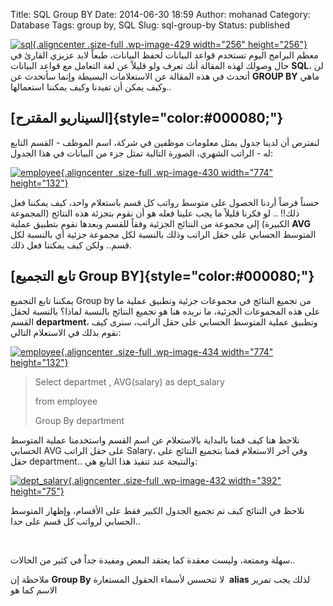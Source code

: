 Title: SQL Group BY
Date: 2014-06-30 18:59
Author: mohanad
Category: Database
Tags: group by, SQL
Slug: sql-group-by
Status: published

[![sql](../../static/images/sql-group-by/sql.png){.aligncenter .size-full .wp-image-429 width="256" height="256"}](../../static/images/sql-group-by/sql.png)معظم البرامج اليوم تستخدم قواعد البيانات لحفظ البيانات، طبعاً لابد عزيزي القارئ في حال وصولك لهذه المقالة أنك تعرف ولو قليلاً عن لغة التعامل مع قواعد البيانات **SQL**، لن أتحدث في هذه المقالة عن الاستعلامات البسيطة وإنما سأتحدث عن **GROUP BY** ماهي وكيف يمكن أن تفيدنا وكيف يمكننا استعمالها.. 

[السيناريو المقترح]{style="color:#000080;"} 
-------------------------------------------

لنفترض أن لدينا جدول يمثل معلومات موظفين في شركة، اسم الموظف - القسم التابع له - الراتب الشهري، الصورة التالية تمثل جزء من البيانات في هذا الجدول:

[![employee](../../static/images/sql-group-by/employee.png){.aligncenter .size-full .wp-image-430 width="774" height="132"}](../../static/images/sql-group-by/employee.png)

حسناً فرضاً أردنا الحصول على متوسط رواتب كل قسم باستعلام واحد، كيف يمكننا فعل ذلك!! .. لو فكرنا قليلاً ما يجب علينا فعله هو أن نقوم بتجزئة هذه النتائج (المجموعة الكبيرة) إلى مجموعة من النتائج الجزئية وفقاً للقسم وبعدها نقوم بتطبيق عملية **AVG** المتوسط الحسابي على حقل الراتب وذلك بالنسبة لكل مجموعة جزئية أي بالنسبة لكل قسم.. ولكن كيف يمكننا فعل ذلك.

[تابع التجميع Group BY]{style="color:#000080;"} 
-----------------------------------------------

يمكننا تابع التجميع Group by من تجميع النتائج في مجموعات جزئية وتطبيق عملية ما على هذه المجموعات الجزئية، ما نريده هنا هو تجميع النتائج بالنسبة لماذا؟ بالنسبة لحقل القسم **department**، وتطبيق عملية المتوسط الحسابي على حقل الراتب، سنرى كيف نقوم بذلك في الاستعلام التالي:

[![employee](../../static/images/sql-group-by/employee1.png){.aligncenter .size-full .wp-image-434 width="774" height="132"}](../../static/images/sql-group-by/employee1.png)

> Select departmet , AVG(salary) as dept\_salary
>
> from employee
>
> Group By department

نلاحظ هنا كيف قمنا بالبداية بالاستعلام عن اسم القسم واستخدمنا عملية المتوسط الحسابي AVG على حقل الراتب Salary، وفي آخر الاستعلام قمنا بتجميع النتائج على حقل department.. والنتيجة عند تنفيذ هذا التابع هي:

[![dept\_salary](../../static/images/sql-group-by/dept_salary.png){.aligncenter .size-full .wp-image-432 width="392" height="75"}](../../static/images/sql-group-by/dept_salary.png)

نلاحظ في التنائج كيف تم تجميع الجدول الكبير فقط على الأقسام، وإظهار المتوسط الحسابي لرواتب كل قسم على حدا..

 

سهلة وممتعة، وليست معقدة كما يعتقد البعض ومفيدة جداً في كثير من الحالات..  

ملاحظة إن **Group By** لا تتحسس لأسماء الحقول المستعارة  **alias** لذلك يجب تمرير الاسم كما هو
